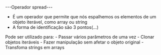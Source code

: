 ---Operador spread---

- É um operador que permite que nós espalhemos os elementos de um objeto iterável, como array ou string
- A forma de identificação são 3 pontos(...)

Pode ser utilizado para:
    - Passar vários parâmetros de uma vez
    - Clonar objetos iteráveis
    - Fazer manipulação sem afetar o objeto original
    - Transfoma strings em arrays

